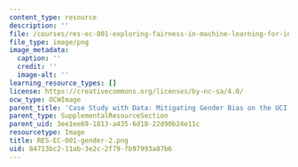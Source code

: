 ```yaml
---
content_type: resource
description: ''
file: /courses/res-ec-001-exploring-fairness-in-machine-learning-for-international-development-spring-2020/84713bc211ab3e2c2f79fb97993a87b6_RES-EC-001-gender-2.png
file_type: image/png
image_metadata:
  caption: ''
  credit: ''
  image-alt: ''
learning_resource_types: []
license: https://creativecommons.org/licenses/by-nc-sa/4.0/
ocw_type: OCWImage
parent_title: 'Case Study with Data: Mitigating Gender Bias on the UCI Adult Database'
parent_type: SupplementalResourceSection
parent_uid: 3ee1ee69-1813-a435-6d18-22d90b24e11c
resourcetype: Image
title: RES-EC-001-gender-2.png
uid: 84713bc2-11ab-3e2c-2f79-fb97993a87b6
---
```

